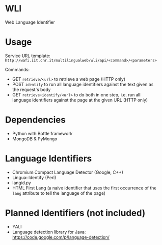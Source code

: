WLI
===

Web Language Identifier

# Usage
Service URL template: `http://wafi.iit.cnr.it/multilingualweb/wli/api/<command>/<parameters>`

Commands:
- GET `retrieve/<url>` to retrieve a web page (HTTP only)
- POST `identify` to run all language identifiers against the text given as the request's body
- GET `retrieve+identify/<url>` to do both in one step, i.e. run all language identifiers against the page at the given URL (HTTP only)

# Dependencies
- Python with Bottle framework
- MongoDB & PyMongo

# Language Identifiers
- Chromium Compact Language Detector (Google, C++)
- Lingua::Identify (Perl)
- langid.py
- HTML First Lang (a naive identifier that uses the first occurrence of the `lang` attribute to tell the language of the page)

# Planned Identifiers (not included)
- YALI
- Language detection library for Java: https://code.google.com/p/language-detection/
